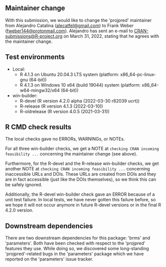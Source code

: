 ## Maintainer change

With this submission, we would like to change the 'projpred' maintainer from
Alejandro Catalina (<alecatfel@gmail.com>) to Frank Weber
(<fweber144@protonmail.com>). Alejandro has sent an e-mail to
<CRAN-submissions@R-project.org> on March 31, 2022, stating that he agrees with
the maintainer change.

## Test environments

* Local:
    + R 4.1.3 on Ubuntu 20.04.3 LTS system (platform:
      x86_64-pc-linux-gnu (64-bit))
    + R 4.1.3 on Windows 10 x64 (build 19044) system (platform:
      x86_64-w64-mingw32/x64 (64-bit))
* win-builder:
    + R-devel (R version 4.2.0 alpha (2022-03-30 r82039 ucrt))
    + R-release (R version 4.1.3 (2022-03-10))
    + R-oldrelease (R version 4.0.5 (2021-03-31))

## R CMD check results

The local checks gave no ERRORs, WARNINGs, or NOTEs.

For all three win-builder checks, we get a NOTE at
`checking CRAN incoming feasibility ...` concerning the maintainer change (see
above).

Furthermore, for the R-devel and the R-release win-builder checks, we get
another NOTE at `checking CRAN incoming feasibility ...` concerning inaccessible
URLs and DOIs. These URLs are created from DOIs and they are in fact accessible
(just like the DOIs themselves), so we think this can be safely ignored.

Additionally, the R-devel win-builder check gave an ERROR because of a unit test
failure. In local tests, we have never gotten this failure before, so we hope it
will not occur anymore in future R-devel versions or in the final R 4.2.0
version.

## Downstream dependencies

There are two downstream dependencies for this package: 'brms' and 'parameters'.
Both have been checked with respect to the 'projpred' features they use. While
doing so, we discovered some long-standing 'projpred'-related bugs in the
'parameters' package which we have reported on the 'parameters' issue tracker.
